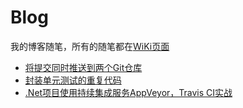 # Blog
我的博客随笔，所有的随笔都在[WiKi页面](https://github.com/izhangzhihao/Blog/wiki)

* [将提交同时推送到两个Git仓库](https://github.com/izhangzhihao/Blog/wiki/%E5%B0%86%E6%8F%90%E4%BA%A4%E5%90%8C%E6%97%B6%E6%8E%A8%E9%80%81%E5%88%B0%E4%B8%A4%E4%B8%AAGit%E4%BB%93%E5%BA%93)
* [封装单元测试的重复代码](https://github.com/izhangzhihao/Blog/wiki/%E5%B0%81%E8%A3%85%E5%8D%95%E5%85%83%E6%B5%8B%E8%AF%95%E7%9A%84%E9%87%8D%E5%A4%8D%E4%BB%A3%E7%A0%81)
*  [.Net项目使用持续集成服务AppVeyor，Travis CI实战](https://github.com/izhangzhihao/Blog/wiki/.Net%E9%A1%B9%E7%9B%AE%E4%BD%BF%E7%94%A8%E6%8C%81%E7%BB%AD%E9%9B%86%E6%88%90%E6%9C%8D%E5%8A%A1AppVeyor%EF%BC%8CTravis-CI%E5%AE%9E%E6%88%98)
